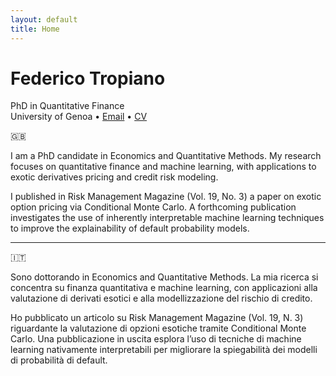 ```yaml
---
layout: default
title: Home
---
```


# Federico Tropiano

PhD in Quantitative Finance  
University of Genoa • [Email](federico.tropiano@edu.unige.it) • [CV](cv.pdf)

🇬🇧

I am a PhD candidate in Economics and Quantitative Methods. My research focuses on quantitative finance and machine learning, with applications to exotic derivatives pricing and credit risk modeling.

I published in Risk Management Magazine (Vol. 19, No. 3) a paper on exotic option pricing via Conditional Monte Carlo. A forthcoming publication investigates the use of inherently interpretable machine learning techniques to improve the explainability of default probability models.

--- 

🇮🇹

Sono dottorando in Economics and Quantitative Methods. La mia ricerca si concentra su finanza quantitativa e machine learning, con applicazioni alla valutazione di derivati esotici e alla modellizzazione del rischio di credito.

Ho pubblicato un articolo su Risk Management Magazine (Vol. 19, N. 3) riguardante la valutazione di opzioni esotiche tramite Conditional Monte Carlo. Una pubblicazione in uscita esplora l’uso di tecniche di machine learning nativamente interpretabili per migliorare la spiegabilità dei modelli di probabilità di default.
<!-- Puoi espandere con link a pubblicazioni, progetti, GitHub -->
